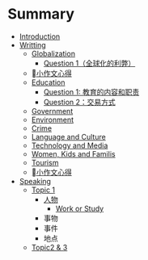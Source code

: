 # Summary

* [Introduction](README.md)
* [Writting](writing.md)
    * [Globalization](globalization.md)
        * [Question 1（全球化的利弊）](question-1.md)
    * [小作文心得](b小作文心得.md)
    * [Education](education.md)
        * [Question 1: 教育的内容和职责](question-1-教育的内容和职责.md)
        * [Question 2：交易方式](question-2：交易方式.md)
    * [Government](government.md)
    * [Environment](environment.md)
    * [Crime](crime.md)
    * [Language and Culture](language-and-culture.md)
    * [Technology and Media](technology-and-media.md)
    * [Women, Kids and Familis](women-kids-and-familis.md)
    * [Tourism](tourism.md)
    * [小作文心得](b小作文心得.md)
* [Speaking](speaking.md)
    * [Topic 1](topic-1.md)
        * [人物](人物.md)
            * [Work or Study](work-or-study.md)
        * 事物
        * 事件
        * 地点
    * [Topic2 & 3](topic2--3.md)

